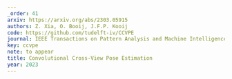 ```yaml
---
_order: 41
arxiv: https://arxiv.org/abs/2303.05915
authors: Z. Xia, O. Booij, J.F.P. Kooij
code: https://github.com/tudelft-iv/CCVPE
journal: IEEE Transactions on Pattern Analysis and Machine Intelligence (T-PAMI)
key: ccvpe
note: to appear
title: Convolutional Cross-View Pose Estimation
year: 2023
---
```


